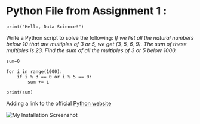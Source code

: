 # **Python File from Assignment 1 :**
```
print("Hello, Data Science!")
```

Write a Python script to solve the following:
_If we list all the natural numbers below 10 that are multiples of 3 or 5, we get (3, 5, 6, 9)._ 
_The sum of these multiples is 23. Find the sum of all the multiples of 3 or 5 below 1000._

```
sum=0

for i in range(1000):
    if i % 3 == 0 or i % 5 == 0:
        sum += i
    
print(sum)
```

Adding a link to the official [Python website](https://www.python.org)

![My Installation Screenshot](screenshots/pandas_installpng.png "Pandas installation")
